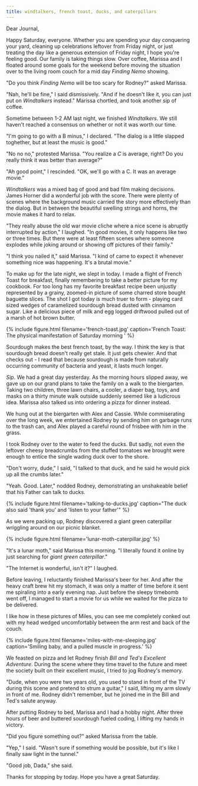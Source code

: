 ```yaml
---
title: windtalkers, french toast, ducks, and caterpillars
---
```


Dear Journal,

Happy Saturday, everyone.  Whether you are spending your day
conquering your yard, cleaning up celebrations leftover from Friday
night, or just treating the day like a generous extension of Friday
night, I hope you're feeling good.  Our family is taking things slow.
Over coffee, Marissa and I floated around some goals for the weekend
before moving the situation over to the living room couch for a mid
day _Finding Nemo_ showing.

"Do you think _Finding Nemo_ will be too scary for Rodney?" asked
Marissa.

"Nah, he'll be fine," I said dismissively.  "And if he doesn't like
it, you can just put on _Windtalkers_ instead."  Marissa chortled, and
took another sip of coffee.

Sometime between 1-2 AM last night, we finished _Windtalkers_.  We
still haven't reached a consensus on whether or not it was worth our
time.

"I'm going to go with a B minus," I declared.  "The dialog is a little
slapped toghether, but at least the music is good."

"No no no," protested Marissa.  "You realize a _C_ is average, right?
Do you really think it was better than average?"

"Ah good point," I rescinded.  "OK, we'll go with a C.  It was an
average movie."

_Windtalkers_ was a mixed bag of good and bad film making decisions.
James Horner did a wonderful job with the score.  There were plenty of
scenes where the background music carried the story more effectively
than the dialog.  But in between the beautiful swelling strings and
horns, the movie makes it hard to relax.

"They really abuse the old war movie cliche where a nice scene is
abruptly interrupted by action," I laughed.  "In good movies, it only
happens like two or three times.  But there were at least fifteen
scenes where someone explodes while joking around or showing off
pictures of their family."

"I think you nailed it," said Marissa.  "I kind of came to expect it
whenever something nice was happening.  It's a brutal movie."

To make up for the late night, we slept in today.  I made a flight of
French Toast for breakfast, finally remembering to take a better
picture for my cookbook.  For too long has my favorite breakfast
recipe been unjustly represented by a grainy, zoomed-in picture of
some charred store bought baguette slices.  The shot I got today is
much truer to form - playing card sized wedges of caramelized
sourdough bread dusted with cinnamon sugar.  Like a delicious piece of
milk and egg logged driftwood pulled out of a marsh of hot brown
butter.

{% include figure.html filename='french-toast.jpg' caption='French
Toast: The physical manifestation of Saturday morning ' %}

Sourdough makes the best french toast, by the way.  I think the key is
that sourdough bread doesn't really get stale.  It just gets chewier.
And that checks out - I read that because sourdough is made from
naturally occurring community of bacteria and yeast, it lasts much
longer.

_Sip_.  We had a great day yesterday.  As the morning hours slipped
away, we gave up on our grand plans to take the family on a walk to
the biergarten.  Taking two children, three lawn chairs, a cooler, a
diaper bag, toys, and masks on a thirty minute walk outside suddenly
seemed like a ludicrous idea.  Marissa also talked us into ordering a
pizza for dinner instead.

We hung out at the biergarten with Alex and Cassie.  While
commiserating over the long week, we entertained Rodney by sending him
on garbage runs to the trash can, and Alex played a careful round of
frisbee with him in the grass.

I took Rodney over to the water to feed the ducks.  But sadly, not
even the leftover cheesy breadcrumbs from the stuffed tomatoes we
brought were enough to entice the single wading duck over to the
shore.

"Don't worry, dude," I said, "I talked to that duck, and he said he
would pick up all the crumbs later."

"Yeah.  Good.  Later," nodded Rodney, demonstrating an unshakeable
belief that his Father can talk to ducks.

{% include figure.html
filename='talking-to-ducks.jpg'
caption="The duck also said 'thank you' and 'listen to your father'" %}

As we were packing up, Rodney discovered a giant green caterpillar
wriggling around on our picnic blanket.

{% include figure.html filename='lunar-moth-caterpillar.jpg' %}

"It's a lunar moth," said Marissa this morning.  "I literally found it
online by just searching for _giant green caterpillar_."

"The Internet is wonderful, isn't it?" I laughed.

Before leaving, I reluctantly finished Marissa's beer for her.  And
after the heavy craft brew hit my stomach, it was only a matter of
time before it sent me spiraling into a early evening nap.  Just
before the sleepy timebomb went off, I managed to start a movie for us
while we waited for the pizza to be delivered.

I like how in these pictures of Miles, you can see me completely
conked out with my head wedged uncomfortably between the arm rest and
back of the couch.

{% include figure.html
filename='miles-with-me-sleeping.jpg'
caption='Smiling baby, and a pulled muscle in progress.' %}

We feasted on pizza and let Rodney finish _Bill and Ted's Excellent
Adventure_.  During the scene where they time travel to the future and
meet the society built on their excellent music, I tried to jog
Rodney's memory.

"Dude, when you were two years old, you used to stand in front of the
TV during this scene and pretend to strum a guitar," I said, lifting
my arm slowly in front of me.  Rodney didn't remember, but he joined
me in the Bill and Ted's salute anyway.

After putting Rodney to bed, Marissa and I had a hobby night.  After
three hours of beer and buttered sourdough fueled coding, I lifting my
hands in victory.

"Did you figure something out?" asked Marissa from the table.

"Yep," I said.  "Wasn't sure if something would be possible, but it's
like I finally saw light in the tunnel."

"Good job, Dada," she said.

Thanks for stopping by today.  Hope you have a great Saturday.
